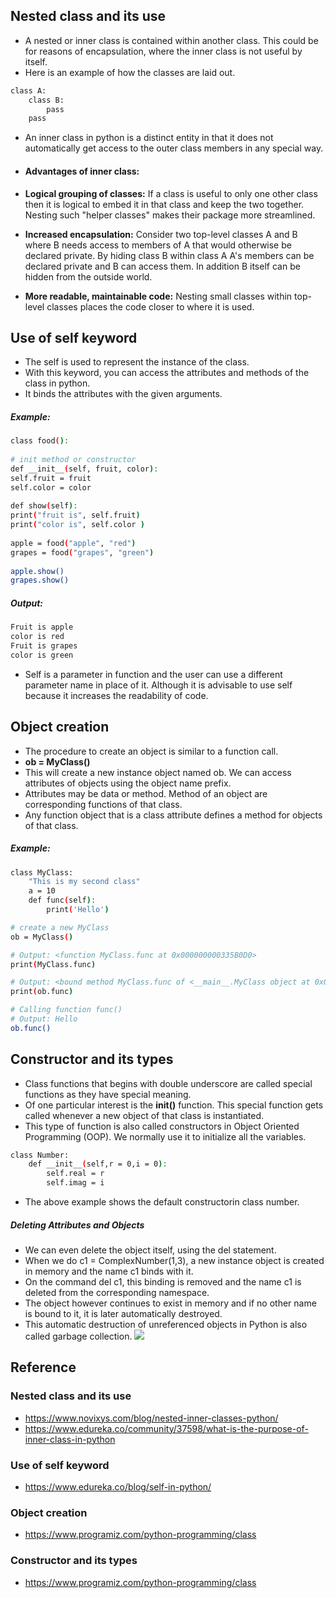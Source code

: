 ## Nested class and its use
- A nested or inner class is contained within another class. This could be for reasons of encapsulation, where the inner class is not useful by itself.
- Here is an example of how the classes are laid out.

```sh
class A:
    class B:
        pass
    pass
```
- An inner class in python is a distinct entity in that it does not automatically get access to the outer class members in any special way.

- #### Advantages of inner class:
- **Logical grouping of classes:** If a class is useful to only one other class then it is logical to embed it in that class and keep the two together. Nesting such "helper classes" makes their package more streamlined.
- **Increased encapsulation:** Consider two top-level classes A and B where B needs access to members of A that would otherwise be declared private. By hiding class B within class A A's members can be declared private and B can access them. In addition B itself can be hidden from the outside world.
- **More readable, maintainable code:** Nesting small classes within top-level classes places the code closer to where it is used.

## Use of self keyword
- The self is used to represent the instance of the class.
- With this keyword, you can access the attributes and methods of the class in python.
- It binds the attributes with the given arguments.

##### Example:
```sh
class food():
 
# init method or constructor
def __init__(self, fruit, color):
self.fruit = fruit
self.color = color
 
def show(self):
print("fruit is", self.fruit)
print("color is", self.color )
 
apple = food("apple", "red")
grapes = food("grapes", "green")
 
apple.show()
grapes.show()
```
##### Output:
```sh
Fruit is apple
color is red
Fruit is grapes
color is green
```
- Self is a parameter in function and the user can use a different parameter name in place of it. Although it is advisable to use self because it increases the readability of code.

## Object creation
- The procedure to create an object is similar to a function call.
-  **ob = MyClass()**
- This will create a new instance object named ob. We can access attributes of objects using the object name prefix.
- Attributes may be data or method. Method of an object are corresponding functions of that class.
- Any function object that is a class attribute defines a method for objects of that class.

##### Example:

```sh
class MyClass:
	"This is my second class"
	a = 10
	def func(self):
		print('Hello')

# create a new MyClass
ob = MyClass()

# Output: <function MyClass.func at 0x000000000335B0D0>
print(MyClass.func)

# Output: <bound method MyClass.func of <__main__.MyClass object at 0x000000000332DEF0>>
print(ob.func)

# Calling function func()
# Output: Hello
ob.func()
```

## Constructor and its types
- Class functions that begins with double underscore are called special functions as they have special meaning.
- Of one particular interest is the __init__**()** function. This special function gets called whenever a new object of that class is instantiated.
- This type of function is also called constructors in Object Oriented Programming (OOP). We normally use it to initialize all the variables.

```sh
class Number:
    def __init__(self,r = 0,i = 0):
        self.real = r
        self.imag = i
```
- The above example shows the default constructorin class number.

##### Deleting Attributes and Objects
- We can even delete the object itself, using the del statement.
- When we do c1 = ComplexNumber(1,3), a new instance object is created in memory and the name c1 binds with it.
- On the command del c1, this binding is removed and the name c1 is deleted from the corresponding namespace.
- The object however continues to exist in memory and if no other name is bound to it, it is later automatically destroyed.
- This automatic destruction of unreferenced objects in Python is also called garbage collection.
![](https://cdn.programiz.com/sites/tutorial2program/files/objectReference.jpg)

## Reference
### Nested class and its use
- https://www.novixys.com/blog/nested-inner-classes-python/
- https://www.edureka.co/community/37598/what-is-the-purpose-of-inner-class-in-python

### Use of self keyword
- https://www.edureka.co/blog/self-in-python/

### Object creation
- https://www.programiz.com/python-programming/class

### Constructor and its types
- https://www.programiz.com/python-programming/class